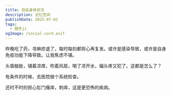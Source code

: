 ```yaml
---
title: 目前身体状况
description: 记忆空间
publishDate: 2025-07-02
tags:
  - 随手ji
ogImage: /social-card.avif
---
```

昨晚吃了药，寻麻疹退了，每时每刻都担心再复发。或许是感染导致，或许是自身免疫功能下降导致。让我焦虑不堪。

头昏脑胀，铺着凉席，吹着风扇，喝了凉开水，偏头疼又犯了。这都是怎么了？

有条件的时候，去医院做个系统检查。

还时不时的担心肛门瘙痒，刺痒，这是更恐怖的疾病。
